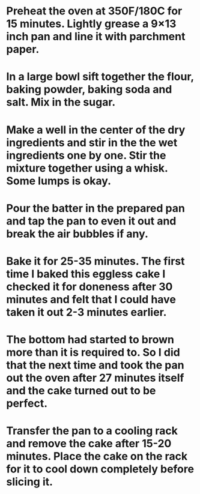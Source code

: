 # Preheat the oven at 350F/180C for 15 minutes. Lightly grease a 9×13 inch pan and line it with parchment paper.

# In a large bowl sift together the flour, baking powder, baking soda and salt. Mix in the sugar.

# Make a well in the center of the dry ingredients and stir in the the wet ingredients one by one. Stir the mixture together using a whisk. Some lumps is okay.

# Pour the batter in the prepared pan and tap the pan to even it out and break the air bubbles if any.

# Bake it for 25-35 minutes. The first time I baked this eggless cake I checked it for doneness after 30 minutes and felt that I could have taken it out 2-3 minutes earlier.


# The bottom had started to brown more than it is required to. So I did that the next time and took the pan out the oven after 27 minutes itself and the cake turned out to be perfect.


# Transfer the pan to a cooling rack and remove the cake after 15-20 minutes. Place the cake on the rack for it to cool down completely before slicing it.